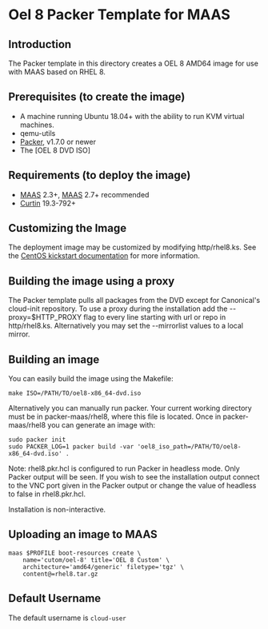 # Oel 8 Packer Template for MAAS

## Introduction

The Packer template in this directory creates a OEL 8 AMD64 image for use with MAAS based on RHEL 8.

## Prerequisites (to create the image)

* A machine running Ubuntu 18.04+ with the ability to run KVM virtual machines.
* qemu-utils
* [Packer](https://www.packer.io/intro/getting-started/install.html), v1.7.0 or newer
* The [OEL 8 DVD ISO]

## Requirements (to deploy the image)

* [MAAS](https://maas.io) 2.3+, [MAAS](https://maas.io) 2.7+ recommended
* [Curtin](https://launchpad.net/curtin) 19.3-792+

## Customizing the Image

The deployment image may be customized by modifying http/rhel8.ks. See the [CentOS kickstart documentation](https://docs.centos.org/en-US/centos/install-guide/Kickstart2/) for more information.

## Building the image using a proxy

The Packer template pulls all packages from the DVD except for Canonical's
cloud-init repository. To use a proxy during the installation add the
--proxy=$HTTP_PROXY flag to every line starting with url or repo in
http/rhel8.ks. Alternatively you may set the --mirrorlist values to a
local mirror.

## Building an image

You can easily build the image using the Makefile:

```shell
make ISO=/PATH/TO/oel8-x86_64-dvd.iso
```

Alternatively you can manually run packer. Your current working directory must
be in packer-maas/rhel8, where this file is located. Once in packer-maas/rhel8
you can generate an image with:

```shell
sudo packer init
sudo PACKER_LOG=1 packer build -var 'oel8_iso_path=/PATH/TO/oel8-x86_64-dvd.iso' .
```

Note: rhel8.pkr.hcl is configured to run Packer in headless mode. Only Packer
output will be seen. If you wish to see the installation output connect to the
VNC port given in the Packer output or change the value of headless to false in
rhel8.pkr.hcl.

Installation is non-interactive.

## Uploading an image to MAAS

```shell
maas $PROFILE boot-resources create \
    name='cutom/oel-8' title='OEL 8 Custom' \
    architecture='amd64/generic' filetype='tgz' \
    content@=rhel8.tar.gz
```

## Default Username

The default username is ```cloud-user```
